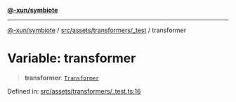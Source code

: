 [**@-xun/symbiote**](../../../../../README.md)

***

[@-xun/symbiote](../../../../../README.md) / [src/assets/transformers/\_test](../README.md) / transformer

# Variable: transformer

> **transformer**: [`Transformer`](../../../type-aliases/Transformer.md)

Defined in: [src/assets/transformers/\_test.ts:16](https://github.com/Xunnamius/symbiote/blob/d690f89078e542b7ce30292e44cc1a492eab16bd/src/assets/transformers/_test.ts#L16)
